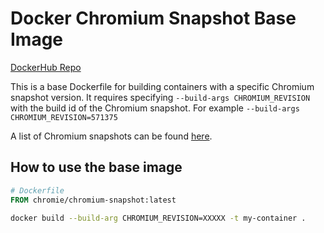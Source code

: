 # Docker Chromium Snapshot Base Image

[DockerHub Repo](https://hub.docker.com/r/chromie/chromium-snapshot/)

This is a base Dockerfile for building containers with a specific Chromium snapshot version. It requires
specifying `--build-args CHROMIUM_REVISION` with the build id of the Chromium snapshot. For example
`--build-args CHROMIUM_REVISION=571375`

A list of Chromium snapshots can be found [here](https://storage.googleapis.com/chromium-browser-snapshots/index.html?prefix=Linux_x64/).

## How to use the base image

```Dockerfile
# Dockerfile
FROM chromie/chromium-snapshot:latest
```

```bash
docker build --build-arg CHROMIUM_REVISION=XXXXX -t my-container .
```
